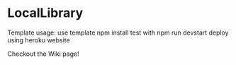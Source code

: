 ﻿# LocalLibrary

Template usage:
use template
npm install
test with npm run devstart
deploy using heroku website


Checkout the Wiki page!
